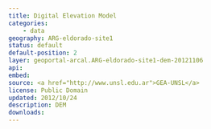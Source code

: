 ```yaml
---
title: Digital Elevation Model
categories: 
    - data
geography: ARG-eldorado-site1
status: default
default-position: 2
layer: geoportal-arcal.ARG-eldorado-site1-dem-20121106 
api:
embed:
source: <a href="http://www.unsl.edu.ar">GEA-UNSL</a>
license: Public Domain
updated: 2012/10/24
description: DEM
downloads:
---
```

